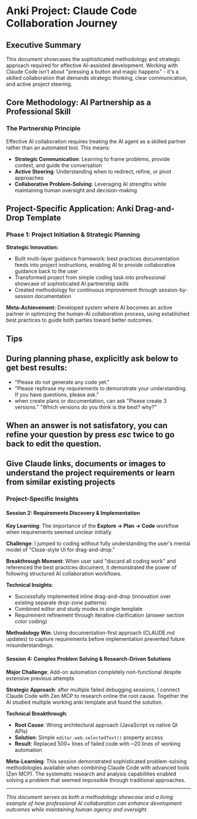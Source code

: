 # Anki Project: Claude Code Collaboration Journey

## Executive Summary

This document showcases the sophisticated methodology and strategic approach required for effective AI-assisted development. Working with Claude Code isn't about "pressing a button and magic happens" - it's a skilled collaboration that demands strategic thinking, clear communication, and active project steering.

## Core Methodology: AI Partnership as a Professional Skill

### The Partnership Principle
Effective AI collaboration requires treating the AI agent as a skilled partner rather than an automated tool. This means:
- **Strategic Communication**: Learning to frame problems, provide context, and guide the conversation
- **Active Steering**: Understanding when to redirect, refine, or pivot approaches
- **Collaborative Problem-Solving**: Leveraging AI strengths while maintaining human oversight and decision-making

## Project-Specific Application: Anki Drag-and-Drop Template

### Phase 1: Project Initiation & Strategic Planning
**Strategic Innovation:**
- Built multi-layer guidance framework: best practices documentation feeds into project instructions, enabling AI to provide collaborative guidance back to the user
- Transformed project from simple coding task into professional showcase of sophisticated AI partnership skills
- Created methodology for continuous improvement through session-by-session documentation

**Meta-Achievement:** Developed system where AI becomes an active partner in optimizing the human-AI collaboration process, using established best practices to guide both parties toward better outcomes.


## Tips

## During planning phase, explicitly ask below to get best results:
- "Please do not generate any code yet."
- "Please rephrase my requirements to demonstrate your understanding. If you have questions, please ask."
- when create plans or documentation, can ask "Please create 3 versions." "Which versions do you think is the best? why?"

## When an answer is not satisfatory, you can refine your question by press *esc* twice to go back to edit the question.

## Give Claude links, documents or images to understand the project requirements or learn from similar existing projects

### Project-Specific Insights

#### Session 2: Requirements Discovery & Implementation

**Key Learning**: The importance of the **Explore → Plan → Code** workflow when requirements seemed unclear initially.

**Challenge**: I jumped to coding without fully understanding the user's mental model of "Cloze-style UI for drag-and-drop."

**Breakthrough Moment**: When user said "discard all coding work" and referenced the best practices document, it demonstrated the power of following structured AI collaboration workflows.

**Technical Insights**:
- Successfully implemented inline drag-and-drop (innovation over existing separate drop-zone patterns)
- Combined editor and study modes in single template
- Requirement refinement through iterative clarification (answer section color coding)

**Methodology Win**: Using documentation-first approach (CLAUDE.md updates) to capture requirements before implementation prevented future misunderstandings.

#### Session 4: Complex Problem Solving & Research-Driven Solutions

**Major Challenge**: Add-on automation completely non-functional despite extensive previous attempts

**Strategic Approach**: after multiple failed debugging sessions, I connect Claude Code with Zen MCP to research online the root cause. Together the AI studied multiple working anki template and found the solution.

**Technical Breakthrough**: 
- **Root Cause**: Wrong architectural approach (JavaScript vs native Qt APIs)
- **Solution**: Simple `editor.web.selectedText()` property access
- **Result**: Replaced 500+ lines of failed code with ~20 lines of working automation

**Meta-Learning**: This session demonstrated sophisticated problem-solving methodologies available when combining Claude Code with advanced tools (Zen MCP). The systematic research and analysis capabilities enabled solving a problem that seemed impossible through traditional approaches.

---

*This document serves as both a methodology showcase and a living example of how professional AI collaboration can enhance development outcomes while maintaining human agency and oversight.*